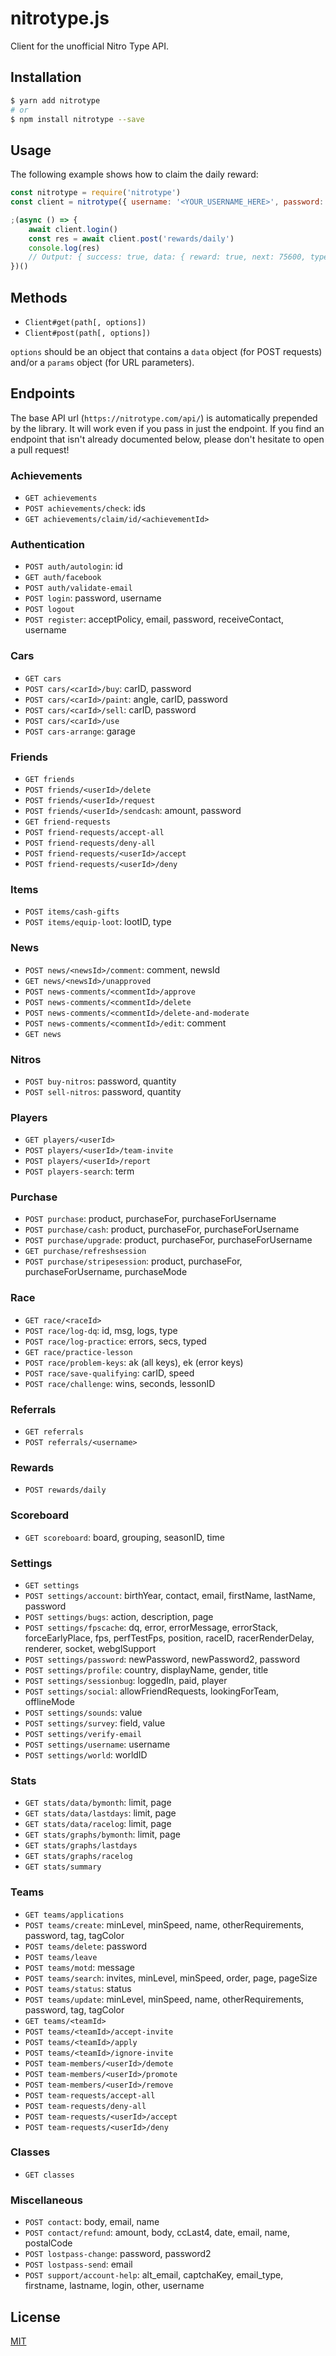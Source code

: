 # nitrotype.js

Client for the unofficial Nitro Type API.

## Installation

```bash
$ yarn add nitrotype
# or
$ npm install nitrotype --save
```

## Usage

The following example shows how to claim the daily reward:

```js
const nitrotype = require('nitrotype')
const client = nitrotype({ username: '<YOUR_USERNAME_HERE>', password: '<YOUR_PASSWORD_HERE>' })

;(async () => {
    await client.login()
    const res = await client.post('rewards/daily')
    console.log(res)
    // Output: { success: true, data: { reward: true, next: 75600, type: 'money', value: 30000 } }
})()
```

## Methods

- `Client#get(path[, options])`
- `Client#post(path[, options])`

`options` should be an object that contains a `data` object (for POST requests) and/or a `params` object (for URL parameters).

## Endpoints

The base API url (`https://nitrotype.com/api/`) is automatically prepended by the library. It will work even if you pass in just the endpoint. If you find an endpoint that isn't already documented below, please don't hesitate to open a pull request!

### Achievements

- `GET achievements`
- `POST achievements/check`: ids
- `GET achievements/claim/id/<achievementId>`

### Authentication

- `POST auth/autologin`: id
- `GET auth/facebook`
- `POST auth/validate-email`
- `POST login`: password, username
- `POST logout`
- `POST register`: acceptPolicy, email, password, receiveContact, username

### Cars

- `GET cars`
- `POST cars/<carId>/buy`: carID, password
- `POST cars/<carId>/paint`: angle, carID, password
- `POST cars/<carId>/sell`: carID, password
- `POST cars/<carId>/use`
- `POST cars-arrange`: garage

### Friends

- `GET friends`
- `POST friends/<userId>/delete`
- `POST friends/<userId>/request`
- `POST friends/<userId>/sendcash`: amount, password
- `GET friend-requests`
- `POST friend-requests/accept-all`
- `POST friend-requests/deny-all`
- `POST friend-requests/<userId>/accept`
- `POST friend-requests/<userId>/deny`

### Items

- `POST items/cash-gifts`
- `POST items/equip-loot`: lootID, type

### News

- `POST news/<newsId>/comment`: comment, newsId
- `GET news/<newsId>/unapproved`
- `POST news-comments/<commentId>/approve`
- `POST news-comments/<commentId>/delete`
- `POST news-comments/<commentId>/delete-and-moderate`
- `POST news-comments/<commentId>/edit`: comment
- `GET news`

### Nitros

- `POST buy-nitros`: password, quantity
- `POST sell-nitros`: password, quantity

### Players

- `GET players/<userId>`
- `POST players/<userId>/team-invite`
- `POST players/<userId>/report`
- `POST players-search`: term

### Purchase

- `POST purchase`: product, purchaseFor, purchaseForUsername
- `POST purchase/cash`: product, purchaseFor, purchaseForUsername
- `POST purchase/upgrade`: product, purchaseFor, purchaseForUsername
- `GET purchase/refreshsession`
- `POST purchase/stripesession`: product, purchaseFor, purchaseForUsername, purchaseMode

### Race

- `GET race/<raceId>`
- `POST race/log-dq`: id, msg, logs, type
- `POST race/log-practice`: errors, secs, typed
- `GET race/practice-lesson`
- `POST race/problem-keys`: ak (all keys), ek (error keys)
- `POST race/save-qualifying`: carID, speed
- `POST race/challenge`: wins, seconds, lessonID

### Referrals

- `GET referrals`
- `POST referrals/<username>`

### Rewards

- `POST rewards/daily`

### Scoreboard

- `GET scoreboard`: board, grouping, seasonID, time

### Settings

- `GET settings`
- `POST settings/account`: birthYear, contact, email, firstName, lastName, password
- `POST settings/bugs`: action, description, page
- `POST settings/fpscache`: dq, error, errorMessage, errorStack, forceEarlyPlace, fps, perfTestFps, position, raceID, racerRenderDelay, renderer, socket, webglSupport
- `POST settings/password`: newPassword, newPassword2, password
- `POST settings/profile`: country, displayName, gender, title
- `POST settings/sessionbug`: loggedIn, paid, player
- `POST settings/social`: allowFriendRequests, lookingForTeam, offlineMode
- `POST settings/sounds`: value
- `POST settings/survey`: field, value
- `POST settings/verify-email`
- `POST settings/username`: username
- `POST settings/world`: worldID

### Stats

- `GET stats/data/bymonth`: limit, page
- `GET stats/data/lastdays`: limit, page
- `GET stats/data/racelog`: limit, page
- `GET stats/graphs/bymonth`: limit, page
- `GET stats/graphs/lastdays`
- `GET stats/graphs/racelog`
- `GET stats/summary`

### Teams

- `GET teams/applications`
- `POST teams/create`: minLevel, minSpeed, name, otherRequirements, password, tag, tagColor
- `POST teams/delete`: password
- `POST teams/leave`
- `POST teams/motd`: message
- `POST teams/search`: invites, minLevel, minSpeed, order, page, pageSize
- `POST teams/status`: status
- `POST teams/update`: minLevel, minSpeed, name, otherRequirements, password, tag, tagColor
- `GET teams/<teamId>`
- `POST teams/<teamId>/accept-invite`
- `POST teams/<teamId>/apply`
- `POST teams/<teamId>/ignore-invite`
- `POST team-members/<userId>/demote`
- `POST team-members/<userId>/promote`
- `POST team-members/<userId>/remove`
- `POST team-requests/accept-all`
- `POST team-requests/deny-all`
- `POST team-requests/<userId>/accept`
- `POST team-requests/<userId>/deny`

### Classes

- `GET classes`

### Miscellaneous

- `POST contact`: body, email, name
- `POST contact/refund`: amount, body, ccLast4, date, email, name, postalCode
- `POST lostpass-change`: password, password2
- `POST lostpass-send`: email
- `POST support/account-help`: alt_email, captchaKey, email_type, firstname, lastname, login, other, username

## License

[MIT](LICENSE.txt)

